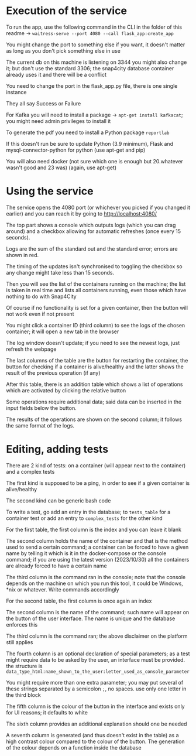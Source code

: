 # Execution of the service
To run the app, use the following command in the CLI in the folder of this readme -> `waitress-serve --port 4080 --call flask_app:create_app`

You might change the port to something else if you want, it doesn't matter as long as you don't pick something else in use

The current db on this machine is listening on 3344
you might also change it; but don't use the standard 3306; the snap4city database container already uses it and there will be a conflict

You need to change the port in the flask_app.py file, there is one single instance

They all say Success or Failure

For Kafka you will need to install a package -> `apt-get install kafkacat`; you might need admin privileges to install it

To generate the pdf you need to install a Python package `reportlab`

If this doesn't run be sure to update Python (3.9 minimum), Flask and mysql-connector-python for python (use apt-get and pip)

You will also need docker (not sure which one is enough but 20.whatever wasn't good and 23 was) (again, use apt-get)

# Using the service

The service opens the 4080 port (or whichever you picked if you changed it earlier) and you can reach it by going to [http://localhost:4080/](http://localhost:4080/)

The top part shows a console which outputs logs (which you can drag around) and a checkbox allowing for automatic refreshes (once every 15 seconds).

Logs are the sum of the standard out and the standard error; errors are shown in red.

The timing of the updates isn't synchronised to toggling the checkbox so any change might take less than 15 seconds.

Then you will see the list of the containers running on the machine; the list is taken in real time and lists all containers running, even those which have nothing to do with Snap4City

Of course if no functionality is set for a given container, then the button will not work even if not present

You might click a container ID (third column) to see the logs of the chosen container; it will open a new tab in the browser

The log window doesn't update; if you need to see the newest logs, just refresh the webpage

The last columns of the table are the button for restarting the container, the button for checking if a container is alive/healthy and the latter shows the result of the previous operation (if any)

After this table, there is an addition table which shows a list of operations which are activated by clicking the relative button

Some operations require additional data; said data can be inserted in the input fields below the button.

The results of the operations are shown on the second column; it follows the same format of the logs.

# Editing, adding tests

There are 2 kind of tests: on a container (will appear next to the container) and a complex tests

The first kind is supposed to be a ping, in order to see if a given container is alive/healthy

The second kind can be generic bash code

To write a test, go add an entry in the database; to `tests_table` for a container test or add an entry to `complex_tests` for the other kind

For the first table, the first column is the index and you can leave it blank

The second column holds the name of the container and that is the method used to send a certain command; a container can be forced to have a given name by telling it which is it in the docker-compose or the console command; if you are using the latest version (2023/10/30) all the containers are already forced to have a certain name

The third column is the command ran in the console; note that the console depends on the machine on which you run this tool, it could be Windows, \*nix or whatever. Write commands accordingly

For the second table, the first column is once again an index

The second column is the name of the command; such name will appear on the button of the user interface. The name is unique and the database enforces this

The third column is the command ran; the above disclaimer on the platform still applies

The fourth column is an optional declaration of special parameters; as a test might require data to be asked by the user, an interface must be provided. the structure is `data_type_html:name_shown_to_the_user:letter_used_as_console_parameter`

You might require more than one extra parameter; you may put several of these strings separated by a semicolon `;`, no spaces. use only one letter in the third block

The fifth column is the colour of the button in the interface and exists only for UI reasons; it defaults to white

The sixth column provides an additional explanation should one be needed

A seventh column is generated (and thus doesn't exist in the table) as a high contrast colour compared to the colour of the button. The generation of the colour depends on a function inside the database
